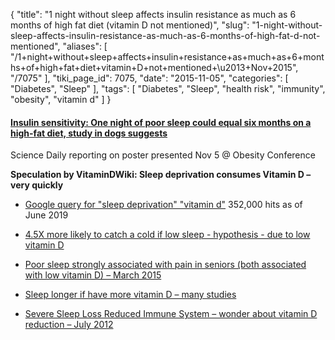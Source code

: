 {
    "title": "1 night without sleep affects insulin resistance as much as 6 months of high fat diet (vitamin D not mentioned)",
    "slug": "1-night-without-sleep-affects-insulin-resistance-as-much-as-6-months-of-high-fat-d-not-mentioned",
    "aliases": [
        "/1+night+without+sleep+affects+insulin+resistance+as+much+as+6+months+of+high+fat+diet+vitamin+D+not+mentioned+\u2013+Nov+2015",
        "/7075"
    ],
    "tiki_page_id": 7075,
    "date": "2015-11-05",
    "categories": [
        "Diabetes",
        "Sleep"
    ],
    "tags": [
        "Diabetes",
        "Sleep",
        "health risk",
        "immunity",
        "obesity",
        "vitamin d"
    ]
}


#### [Insulin sensitivity: One night of poor sleep could equal six months on a high-fat diet, study in dogs suggests](http://www.sciencedaily.com/releases/2015/11/151104134039.htm)

Science Daily reporting on poster presented Nov 5 @ Obesity Conference

 **Speculation by VitaminDWiki: Sleep deprivation consumes Vitamin D – very quickly** 

* [Google query for "sleep deprivation" "vitamin d"](https://www.google.com/search?sourceid=chrome-psyapi2&ion=1&espv=2&es_th=1&ie=UTF-8&q=%22sleep%20deprivation%22%20%22vitamin%20d%22&oq=%22sleep%20deprivation%22%20%22vitamin%20d%22&rlz=1C1CHFX_enUS598US598&aqs=chrome..69i57j0l2.7697j0j7%20) 352,000 hits as of June 2019

* [4.5X more likely to catch a cold if low sleep - hypothesis - due to low vitamin D](/posts/45x-more-likely-to-catch-a-cold-if-low-sleep-hypothesis-due-to-low-vitamin-d)

* [Poor sleep strongly associated with pain in seniors (both associated with low vitamin D) – March 2015](/posts/poor-sleep-strongly-associated-with-pain-in-seniors-both-associated-with-low-vitamin-d)

* [Sleep longer if have more vitamin D – many studies](/posts/sleep-longer-if-have-more-vitamin-d-many-studies)

* [Severe Sleep Loss Reduced Immune System – wonder about vitamin D reduction – July 2012](/posts/severe-sleep-loss-reduced-immune-system-wonder-about-vitamin-d-reduction)